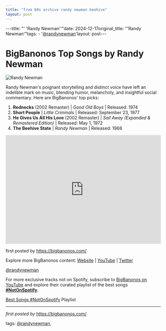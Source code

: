 ```yaml
---
title: "from 60s archive randy newman beehive"
layout: post
---
```

---title: "' 'Randy Newman''"date: 2024-12-17original_title: "'Randy Newman'"tags:  - '[@randynewman](/tags/randynewman/)'layout: post---<h1>BigBanonos Top Songs by Randy Newman</h1><img alt="Randy Newman" src="https://www.nonesuch.com/sites/g/files/g2000014771/files/styles/album_detail__545___545_/public/2022-07/RANDY%2520NEWMAN%2520The%2520Randy%2520Newman%2520Songbook.jpg?itok=zhCxvL8L" /> <p>Randy Newman's poignant storytelling and distinct voice have left an indelible mark on music, blending humor, melancholy, and insightful social commentary. Here are BigBanonos' top picks:</p> <ol> <li><strong>Rednecks</strong> (2002 Remaster) | <em>Good Old Boys</em> | Released: 1974</li> <li><strong>Short People</strong> | <em>Little Criminals</em> | Released: September 23, 1977</li> <li><strong>He Gives Us All His Love</strong> (2002 Remaster) | <em>Sail Away (Expanded & Remastered Edition)</em> | Released: May 1, 1972</li> <li><strong>The Beehive State</strong> | <em>Randy Newman</em> | Released: 1968</li></ol> <div> <iframe allow="autoplay; clipboard-write; encrypted-media; fullscreen; picture-in-picture" allowfullscreen="" frameborder="0" height="352" loading="lazy" src="https://open.spotify.com/embed/playlist/1HBxJIYQf83iJOuEpzFuUa?utm_source=generator" width="100%"></iframe></div> <p>first posted by <a href="https://bigbanonos.com/">https://bigbanonos.com/</a></p> <div> <p>Explore more BigBanonos content: <a href="https://bigbanonos.com/">Website</a> | <a href="https://www.youtube.com/[@BigBanonos](/tags/BigBanonos/)">YouTube</a> | <a href="https://x.com/bigbanonos">Twitter</a></p></div> <!--Tags--><p>[@randynewman](/tags/randynewman/)</p><!--Subscribe and Playlist Links--><div>    <p>For more exclusive tracks not on Spotify, subscribe to <a href="https://www.youtube.com/[@BigBanonos](/tags/BigBanonos/)" target="_blank">BigBanonos on YouTube</a> and explore their curated playlist of the best songs <strong>[#NotOnSpotify](/tags/NotOnSpotify/)</strong>.</p>    <p><a href="https://www.youtube.com/playlist?list=PLtuNtuTatqI0kFahUCbtbfenC_ET5O_tr" target="_blank">Best Songs [#NotOnSpotify](/tags/NotOnSpotify/) Playlist<br /></a></p></div><hr /><p><em>first posted by</em> <a href="https://bigbanonos.com/" rel="noopener" target="_new">https://bigbanonos.com/</a></p><p>tags: [@randynewman](/tags/randynewman/),</p>